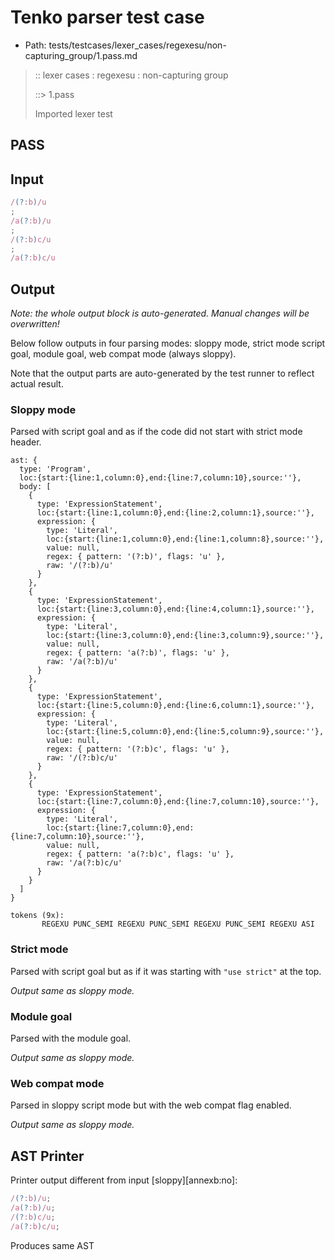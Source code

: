 # Tenko parser test case

- Path: tests/testcases/lexer_cases/regexesu/non-capturing_group/1.pass.md

> :: lexer cases : regexesu : non-capturing group
>
> ::> 1.pass
>
> Imported lexer test

## PASS

## Input

`````js
/(?:b)/u
;
/a(?:b)/u
;
/(?:b)c/u
;
/a(?:b)c/u
`````

## Output

_Note: the whole output block is auto-generated. Manual changes will be overwritten!_

Below follow outputs in four parsing modes: sloppy mode, strict mode script goal, module goal, web compat mode (always sloppy).

Note that the output parts are auto-generated by the test runner to reflect actual result.

### Sloppy mode

Parsed with script goal and as if the code did not start with strict mode header.

`````
ast: {
  type: 'Program',
  loc:{start:{line:1,column:0},end:{line:7,column:10},source:''},
  body: [
    {
      type: 'ExpressionStatement',
      loc:{start:{line:1,column:0},end:{line:2,column:1},source:''},
      expression: {
        type: 'Literal',
        loc:{start:{line:1,column:0},end:{line:1,column:8},source:''},
        value: null,
        regex: { pattern: '(?:b)', flags: 'u' },
        raw: '/(?:b)/u'
      }
    },
    {
      type: 'ExpressionStatement',
      loc:{start:{line:3,column:0},end:{line:4,column:1},source:''},
      expression: {
        type: 'Literal',
        loc:{start:{line:3,column:0},end:{line:3,column:9},source:''},
        value: null,
        regex: { pattern: 'a(?:b)', flags: 'u' },
        raw: '/a(?:b)/u'
      }
    },
    {
      type: 'ExpressionStatement',
      loc:{start:{line:5,column:0},end:{line:6,column:1},source:''},
      expression: {
        type: 'Literal',
        loc:{start:{line:5,column:0},end:{line:5,column:9},source:''},
        value: null,
        regex: { pattern: '(?:b)c', flags: 'u' },
        raw: '/(?:b)c/u'
      }
    },
    {
      type: 'ExpressionStatement',
      loc:{start:{line:7,column:0},end:{line:7,column:10},source:''},
      expression: {
        type: 'Literal',
        loc:{start:{line:7,column:0},end:{line:7,column:10},source:''},
        value: null,
        regex: { pattern: 'a(?:b)c', flags: 'u' },
        raw: '/a(?:b)c/u'
      }
    }
  ]
}

tokens (9x):
       REGEXU PUNC_SEMI REGEXU PUNC_SEMI REGEXU PUNC_SEMI REGEXU ASI
`````

### Strict mode

Parsed with script goal but as if it was starting with `"use strict"` at the top.

_Output same as sloppy mode._

### Module goal

Parsed with the module goal.

_Output same as sloppy mode._

### Web compat mode

Parsed in sloppy script mode but with the web compat flag enabled.

_Output same as sloppy mode._

## AST Printer

Printer output different from input [sloppy][annexb:no]:

````js
/(?:b)/u;
/a(?:b)/u;
/(?:b)c/u;
/a(?:b)c/u;
````

Produces same AST
